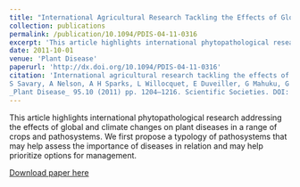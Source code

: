```yaml
---
title: "International Agricultural Research Tackling the Effects of Global and Climate Changes on Plant Diseases in the Developing World"
collection: publications
permalink: /publication/10.1094/PDIS-04-11-0316
excerpt: 'This article highlights international phytopathological research addressing the effects of global and climate changes on plant diseases in a range of crops and pathosystems. We first propose a typology of pathosystems that may help assess the importance of diseases in relation and may help prioritize options for management.'
date: 2011-10-01
venue: 'Plant Disease'
paperurl: 'http://dx.doi.org/10.1094/PDIS-04-11-0316'
citation: 'International agricultural research tackling the effects of global and climate changes on plant diseases in the developing world.
S Savary, A Nelson, A H Sparks, L Willocquet, E Duveiller, G Mahuku, G Forbes, K A Garrett, D Hodson, J Padgham, S Pande, M Sharma, J Yuen, A Djurle
_Plant Disease_ 95.10 (2011) pp. 1204–1216. Scientific Societies. DOI: 10.1094/PDIS-04-11-0316'
---
```

This article highlights international phytopathological research addressing the effects of global and climate changes on plant diseases in a range of crops and pathosystems. We first propose a typology of pathosystems that may help assess the importance of diseases in relation and may help prioritize options for management.

[Download paper here](http://dx.doi.org/10.1094/PDIS-04-11-0316)
